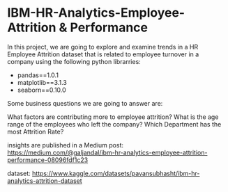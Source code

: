 # IBM-HR-Analytics-Employee-Attrition & Performance

In this project, we are going to explore and examine trends in a HR Employee Attrition dataset that is related to employee turnover in a company using the following python librarries:
- pandas==1.0.1
- matplotlib==3.1.3
- seaborn==0.10.0

Some business questions we are going to answer are:

What factors are contributing more to employee attrition?
What is the age range of the employees who left the company?
Which Department has the most Attrition Rate?

insights are published in a Medium post: https://medium.com/@galjandal/ibm-hr-analytics-employee-attrition-performance-08096fdf1c23


dataset: https://www.kaggle.com/datasets/pavansubhasht/ibm-hr-analytics-attrition-dataset


